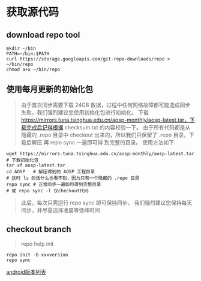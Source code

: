 # 获取源代码
## download repo tool
```
mkdir ~/bin
PATH=~/bin:$PATH
curl https://storage.googleapis.com/git-repo-downloads/repo > ~/bin/repo
chmod a+x ~/bin/repo
```
## 使用每月更新的初始化包
> 	由于首次同步需要下载 24GB 数据，过程中任何网络故障都可能造成同步失败，我们强烈建议您使用初始化包进行初始化。
	下载 https://mirrors.tuna.tsinghua.edu.cn/aosp-monthly/aosp-latest.tar，下载完成后记得根据 checksum.txt 的内容校验一下。
	由于所有代码都是从隐藏的 .repo 目录中 checkout 出来的，所以我们只保留了 .repo 目录，下载后解压 再 repo sync 一遍即可得
	到完整的目录。
	使用方法如下:
```
wget https://mirrors.tuna.tsinghua.edu.cn/aosp-monthly/aosp-latest.tar # 下载初始化包
tar xf aosp-latest.tar 
cd AOSP   # 解压得到的 AOSP 工程目录
# 这时 ls 的话什么也看不到，因为只有一个隐藏的 .repo 目录
repo sync # 正常同步一遍即可得到完整目录
# 或 repo sync -l 仅checkout代码
```
> 此后，每次只需运行 repo sync 即可保持同步。 我们强烈建议您保持每天同步，并尽量选择凌晨等低峰时间


## checkout branch 
> repo help init
```
repo init -b xxxversion
repo sync
```
[android版本列表](https://source.android.com/source/build-numbers.html#source-code-tags-and-builds) 
